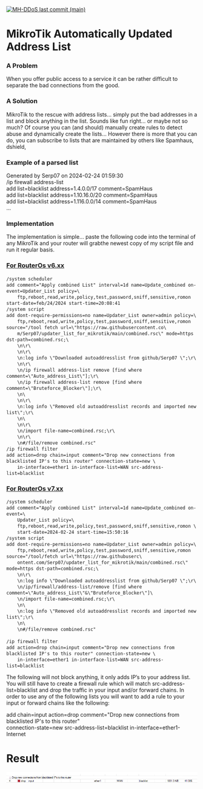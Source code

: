 <a href="#"><img alt="MH-DDoS last commit (main)" src="https://img.shields.io/github/last-commit/MatrixTM/MHDDoS/main?color=green&style=for-the-badge"></a>
# MikroTik Automatically Updated Address List
### A Problem
When you offer public access to a service it can be rather difficult to separate the bad connections from the good.

### A Solution
MikroTik to the rescue with address lists… simply put the bad addresses in a list and block anything in the list. Sounds like fun right… or maybe not so much? Of course you can (and should) manually create rules to detect abuse and dynamically create the lists… However there is more that you can do, you can subscribe to lists that are maintained by others like Spamhaus, dshield,

### Example of a parsed list
Generated by Serp07 on 2024-02-24 01:59:30   
/ip firewall address-list   
add list=blacklist address=1.4.0.0/17 comment=SpamHaus   
add list=blacklist address=1.10.16.0/20 comment=SpamHaus   
add list=blacklist address=1.116.0.0/14 comment=SpamHaus   
...
### Implementation
The implementation is simple... paste the following code into the terminal of any MikroTik and your router will grabthe newest copy of my script file and run it regular basis.    

### [For RouterOs v6.xx  ](updater_list_script_for_v6.xx.rsc)

```
/system scheduler
add comment="Apply combined List" interval=1d name=Update_combined on-event=Updater_List policy=\
    ftp,reboot,read,write,policy,test,password,sniff,sensitive,romon start-date=feb/24/2024 start-time=20:08:41
/system script
add dont-require-permissions=no name=Updater_List owner=admin policy=\
    ftp,reboot,read,write,policy,test,password,sniff,sensitive,romon source="/tool fetch url=\"https://raw.githubusercontent.co\
    m/Serp07/updater_list_for_mikrotik/main/combined.rsc\" mode=https dst-path=combined.rsc;\
    \n\r\
    \n\r\
    \n:log info \"Downloaded autoaddresslist from github/Serp07 \";\r\
    \n\r\
    \n/ip firewall address-list remove [find where comment=\"Auto_address_List\"];\r\
    \n/ip firewall address-list remove [find where comment=\"Bruteforce_Blocker\"];\r\
    \n\
    \n\r\
    \n:log info \"Removed old autoaddresslist records and imported new list\";\r\
    \n\
    \n\r\
    \n/import file-name=combined.rsc;\r\
    \n\r\
    \n#/file/remove combined.rsc"
/ip firewall filter
add action=drop chain=input comment="Drop new connections from blacklisted IP's to this router" connection-state=new \
    in-interface=ether1 in-interface-list=WAN src-address-list=blacklist

```

### [For RouterOs v7.xx  ](updater_list_script_for_v7.xx.rsc)

```
/system scheduler
add comment="Apply combined List" interval=1d name=Update_combined on-event=\
    Updater_List policy=\
    ftp,reboot,read,write,policy,test,password,sniff,sensitive,romon \
    start-date=2024-02-24 start-time=15:50:16
/system script
add dont-require-permissions=no name=Updater_List owner=admin policy=\
    ftp,reboot,read,write,policy,test,password,sniff,sensitive,romon source="/tool/fetch url=\"https://raw.githubuserc\
    ontent.com/Serp07/updater_list_for_mikrotik/main/combined.rsc\" mode=https dst-path=combined.rsc;\
    \n\r\
    \n:log info \"Downloaded autoaddresslist from github/Serp07 \";\r\
    \n/ip/firewall/address-list/remove [find where comment=\"Auto_address_List\"&\"Bruteforce_Blocker\"]\
    \n/import file-name=combined.rsc;\r\
    \n\
    \n:log info \"Removed old autoaddresslist records and imported new list\";\r\
    \n\
    \n#/file/remove combined.rsc"

/ip firewall filter
add action=drop chain=input comment="Drop new connections from blacklisted IP's to this router" connection-state=new \
    in-interface=ether1 in-interface-list=WAN src-address-list=blacklist

```
The following will not block anything, it only adds IP’s to your address list. You will still have to create a firewall rule which will match src-address-list=blacklist and drop the traffic in your input and/or forward chains.
In order to use any of the following lists you will want to add a rule to your input or forward chains like the following:

add chain=input action=drop comment="Drop new connections from blacklisted IP's to this router" \
    connection-state=new src-address-list=blacklist in-interface=ether1-Internet

# Result

![](image/drop_connections.PNG)
